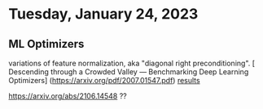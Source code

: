 # Tuesday, January 24, 2023

## ML Optimizers

variations of feature normalization, aka "diagonal right preconditioning". 
[ Descending through a Crowded Valley — Benchmarking Deep Learning Optimizers] (https://arxiv.org/pdf/2007.01547.pdf)
[results](https://github.com/SirRob1997/Crowded-Valley---Results)

https://arxiv.org/abs/2106.14548 ??
